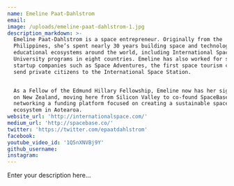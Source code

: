 ```yaml
---
name: Emeline Paat-Dahlstrom
email:
image: /uploads/emeline-paat-dahlstrom-1.jpg
description_markdown: >-
  Emeline Paat-Dahlstrom is a space entrepreneur. Originally from the
  Philippines, she’s spent nearly 30 years building space and technology
  educational ecosystems around the world, including International Space
  University programs in eight countries. Emeline has also worked for space
  startup companies such as Space Adventures, the first space tourism company to
  send private citizens to the International Space Station.


  As a Fellow of the Edmund Hillary Fellowship, Emeline now has her sights set
  on New Zealand, moving here from Silicon Valley to co-found SpaceBase, a
  networking a funding platform focused on creating a sustainable space
  ecosystem in Aotearoa.
website_url: 'http://internationalspace.com/'
medium_url: 'http://spacebase.co/'
twitter: 'https://twitter.com/epaatdahlstrom'
facebook:
youtube_video_id: '1Q5nXNVBj9Y'
github_username:
instagram:
---
```


Enter your description here...

